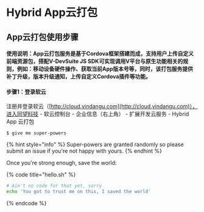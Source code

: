 # Hybrid App云打包

## App云打包使用步骤

#### 使用说明：App云打包服务是基于Cordova框架搭建而成，支持用户上传自定义前端资源包，搭配V-DevSuite JS SDK可实现调用V平台与原生功能相关的规则，例如：移动设备硬件操作、获取当前App版本号等，同时，该打包服务提供补丁升级，版本升级通知，上传自定义Cordova插件等功能。

#### 步骤1：登录软云

注册并登录软云（[http://cloud.yindangu.com](http://cloud.yindangu.com)），进入同望科技 - 软云控制台 - 企业信息（右上角） -  扩展开发云服务 - Hybrid App 云打包













```
$ give me super-powers
```

{% hint style="info" %}
 Super-powers are granted randomly so please submit an issue if you're not happy with yours.
{% endhint %}

Once you're strong enough, save the world:

{% code title="hello.sh" %}
```bash
# Ain't no code for that yet, sorry
echo 'You got to trust me on this, I saved the world'
```
{% endcode %}



